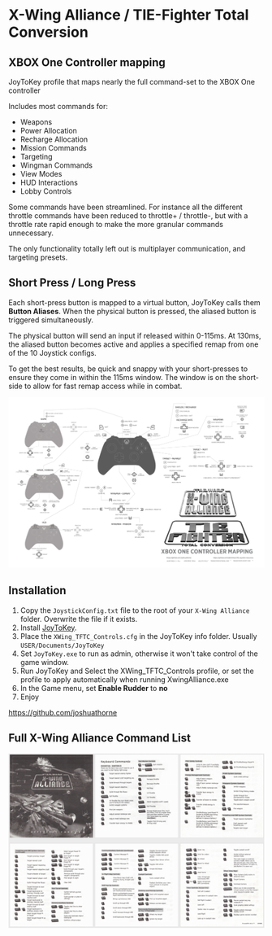 # X-Wing Alliance / TIE-Fighter Total Conversion
## XBOX One Controller mapping
JoyToKey profile that maps nearly the full command-set to the XBOX One controller

Includes most commands for: 
- Weapons
- Power Allocation
- Recharge Allocation
- Mission Commands
- Targeting
- Wingman Commands
- View Modes
- HUD Interactions
- Lobby Controls

Some commands have been streamlined. For instance all the different throttle commands have been reduced to throttle+ / throttle-, but with a throttle rate rapid enough to make the more granular commands unnecessary.

The only functionality totally left out is multiplayer communication, and targeting presets.

## Short Press / Long Press
Each short-press button is mapped to a virtual button, JoyToKey calls them **Button Aliases**. When the physical button is pressed, the aliased button is triggered simultaneously.  

The physical button will send an input if released within 0-115ms. At 130ms, the aliased button becomes active and applies a specified remap from one of the 10 Joystick configs. 

To get the best results, be quick and snappy with your short-presses to ensure they come in within the 115ms window. The window is on the short-side to allow for fast remap access while in combat.

![Full Controller map](../../_images/XBox_One_Comprehensive_Joytokey_Config.jpg)

## Installation
1. Copy the `JoystickConfig.txt` file to the root of your `X-Wing Alliance` folder. Overwrite the file if it exists.
3. Install [JoyToKey](https://joytokey.net/en/).
4. Place the `XWing_TFTC_Controls.cfg` in the JoyToKey info folder. Usually `USER/Documents/JoyToKey`
4. Set `JoyToKey.exe` to run as admin, otherwise it won't take control of the game window.
5. Run JoyToKey and Select the XWing_TFTC_Controls profile, or set the profile to apply automatically when running XwingAlliance.exe
6. In the Game menu, set **Enable Rudder** to **no**
7. Enjoy

https://github.com/joshuathorne

## Full X-Wing Alliance Command List
![Full Controller map](../../_images/XBox_One_Comprehensive_Joytokey_Config__Command_List.PNG)
